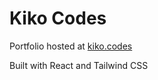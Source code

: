 # Kiko Codes

Portfolio hosted at [kiko.codes](https://kiko.codes)

Built with React and Tailwind CSS
